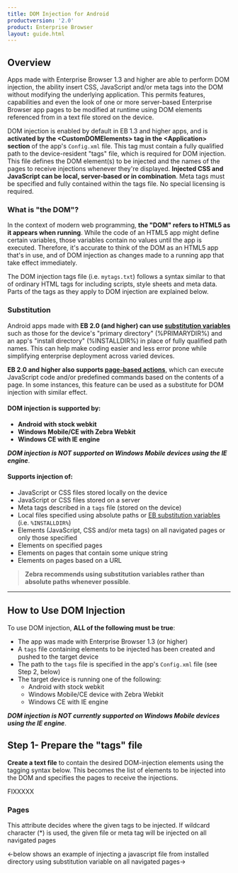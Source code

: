 ```yaml
---
title: DOM Injection for Android
productversion: '2.0'
product: Enterprise Browser
layout: guide.html
---
```

## Overview

Apps made with Enterprise Browser 1.3 and higher are able to perform DOM injection, the ability insert CSS, JavaScript and/or meta tags into the DOM without modifying the underlying application. This permits features, capabilities and even the look of one or more server-based Enterprise Browser app pages to be modified at runtime using DOM elements referenced from in a text file stored on the device. 

DOM injection is enabled by default in EB 1.3 and higher apps, and is **activated by the &lt;CustomDOMElements&gt; tag in the &lt;Application&gt; section** of the app's `Config.xml` file. This tag must contain a fully qualified path to the device-resident "tags" file, which is required for DOM injection. This file defines the DOM element(s) to be injected and the names of the pages to receive injections whenever they're displayed. **Injected CSS and JavaScript can be local, server-based or in combination**. Meta tags must be specified and fully contained within the tags file. No special licensing is required. 

### What is "the DOM"?
In the context of modern web programming, **the "DOM" refers to HTML5 as it appears when running**. While the code of an HTML5 app might define certain variables, those variables contain no values until the app is executed. Therefore, it's accurate to think of the DOM as an HTML5 app that's in use, and of DOM injection as changes made to a running app that take effect immediately. 

The DOM injection tags file (i.e. `mytags.txt`) follows a syntax similar to that of ordinary HTML tags for including scripts, style sheets and meta data. Parts of the tags as they apply to DOM injection are explained below.

### Substitution

Android apps made with **EB 2.0 (and higher) can use [substitution variables](../configreference/#substitutionvariables)** such as those for the device's "primary directory" (%PRIMARYDIR%) and an app's "install directory" (%INSTALLDIR%) in place of fully qualified path names. This can help make coding easier and less error prone while simplifying enterprise deployment across varied devices. 

**EB 2.0 and higher also supports [page-based actions](../pageactions)**, which can execute JavaScript code and/or predefined commands based on the contents of a page. In some instances, this feature can be used as a substitute for DOM injection with similar effect. 

#### DOM injection is supported by: 

* **Android with stock webkit**
* **Windows Mobile/CE with Zebra Webkit**
* **Windows CE with IE engine**

**_DOM injection is NOT supported on Windows Mobile devices using the IE engine_**. 

#### Supports injection of:

* JavaScript or CSS files stored locally on the device
* JavaScript or CSS files stored on a server 
* Meta tags described in a `tags` file (stored on the device)
* Local files specified using absolute paths or [EB substitution variables](../configreference/#substitutionvariables) (i.e. `%INSTALLDIR%`)
* Elements (JavaScript, CSS and/or meta tags) on all navigated pages or only those specified
* Elements on specified pages
* Elements on pages that contain some unique string
* Elements on pages based on a URL

> **Zebra recommends using substitution variables rather than absolute paths whenever possible**.

-----

## How to Use DOM Injection

To use DOM injection, **ALL of the following must be true**:

* The app was made with Enterprise Browser 1.3 (or higher)
* A `tags` file containing elements to be injected has been created and pushed to the target device
* The path to the `tags` file is specified in the app's `Config.xml` file (see Step 2, below)
* The target device is running one of the following: 
	* Android with stock webkit 
	* Windows Mobile/CE device with Zebra Webkit
	* Windows CE with IE engine

**_DOM injection is NOT currently supported on Windows Mobile devices using the IE engine_**. 

## Step 1- Prepare the "tags" file

**Create a text file** to contain the desired DOM-injection elements using the tagging syntax below. This becomes the list of elements to be injected into the DOM and specifies the pages to receive the injections. 


FIXXXXX

### Pages

This attribute decides where the given tags to be injected. If wildcard character (&#42;) is used, the given file or meta tag will be injected on all navigated pages

<-below shows an example of injecting a javascript file from installed directory using substitution variable on all navigated pages->
<script type='text/javascript' src='file://%INSTALLDIR%/enroll.js' pages='*' />
User can also mention specific relative url on which it can be injected (applicable only for server pages). In this case, files or meta tags will be injected only on those specific urls. Relative path here refers to the path component of a URL to the specific page (path to the page after domain name).

<-below shows an example of injecting a javascript file from installed directory using substitution variable on a specific page->
If the complete url to the page is
http://192.168.10.1:9999/mypages/page2.html 
then the tag inside the ‘tags’ file would be as follows
<script type='text/javascript' src='file://%INSTALLDIR%/enroll.js' pages='/mypages/page2.html' />
User can also mention multiple relative urls if needed. In such cases files or meta tags will be injected only to those pages. In such cases user should ensure that the pages should be separated by semi column (;)


<-below shows an example of injecting a javascript file from installed directory using substitution variable on multiple pages->
<script type='text/javascript' src='file://%INSTALLDIR%/enroll.js' pages='/mypages/page2.html; /mypages/page5.html ' />

### Pagecontent

This attribute is newly introduced in Enterprise Browser 2.0 version. It is used for injecting dom files on navigated pages where a specific string is present.
If user not willing to inject files or meta tags on specific pages and if he couldn’t find unique URI path to those pages, then Enterprise Browser team recommends the user to take advantage of this attribute.
Setting this attribute value will make Enterprise Browser to search for a specific string on the navigated pages before injecting the required files or meta tags. If Enterprise Browser finds the user given ‘pagecontent’ sting value on any navigated pages, it then inject the files or meta tags.

<-below example inject enroll.js file to the page which has a string ‘Enter your Group ID’ ->
<script type='text/javascript' src='file://%INSTALLDIR%/enroll.js' pagecontent='Enter your Group ID' pages='*' />
User responsibility includes finding a unique string on the pages to fill the ‘pagecontent’ attribute value
<-below example inject mystyle.css file to the page which has a string ‘'Enter your User Name ->

<link rel='stylesheet' type='text/css' href='file://%INSTALLDIR%/mystyle.css'  pagecontent='Enter your User Name' pages='*' />

User can also give a HTML element as given below

<script type='text/javascript' src='file://%INSTALLDIR%/previous.js' pagecontent='<input class="clr-button branded-highlight-bg branded-highlight-item" data-ats-id="Previous-button" name="Previous" onclick="" style="margin-right:5px;" type="button" value="Previous">' pages='*' />

Note: when giving big values ensure space and quotes are not creating any syntax error. In above example page content takes attribute value with single quote and user should ensure its value should not have single quote repeated. Enterprise Browser team recommends to use smaller unique values to avoid syntax error. No multiline values are supported.



In the samples below, notice a syntax similar to that of ordinary HTML tags for including scripts, style sheets and meta data. Parts of the tags as they apply to DOM injection are explained in further detail below. 

> **Zebra recommends using substitution variables rather than absolute paths whenever possible**.

#### Inject a JavaScript file on all pages using absolute path:

	<script type='text/javascript' src='file:///storage/emulated/0/Android/data/com.symbol.enterprisebrowser/mytest.js' pages='*'/>
<br>

#### Inject a CSS file on all pages using absolute path:

	<link rel='stylesheet' type='text/css' href='file:///storage/emulated/0/Android/data/com.symbol.enterprisebrowser/mystyle.css'  pages='*' />
<br>

#### Inject a JavaScript file from "installed" directory using substitution variable:

	<script type='text/javascript' src='file://%INSTALLDIR%/enroll.js' pages='*' />
<br>

#### Inject a CSS file from the root directory using substitution variable:
	<link rel='stylesheet' type='text/css' href='file://%PRIMARYDIR%/mystyle.css'  pages='*' />
<br>

#### Inject a JavaScript file from a server into all pages:
	<script type='text/javascript' src='http://192.168.10.1:8081/test.js' pages='*'/>
<br>

#### Inject a meta tag to refresh all pages every 30 seconds:

	<meta http-equiv="refresh" content="30" pages='*' />
<br>

#### Enable the scanner on all pages
	<meta HTTP-Equiv="scanner" Content="Enable" pages='*'/> 
<br>

Attributes of DOM Injection tags: 

**Note that the "pages" attribute specifies the file name of the page into which the element defined in the tag will be injected**. 

**The following rules apply**: 

* <u>**All tags in the "`tags`" file *must* contain the injection-specific "pages" attribute**</u>.
* The `.html` file extension is assumed; specify the extension only if different.
* For local files, actions work from the directory relative to the installation root; include qualified path or substitution variable (**recommended**) only if different. 
* For server-based CSS or JavaScript files, actions work relative to the app's start page; include qualified URL if different.
* Wildcard (&#42;) characters are accepted to inject all files in a relative or specified directory.
* **URLs are supported for server-based CSS and JavaScript files only**.
* All meta tag data must be contained completely within the `tags` file.
* If using server-based JavaScript, see JavaScript injection section (below) for dependency cautions.
* An optional **pagecontent attribute** can be used to add a page-specific string for triggering injection.

##### When tags are completed, **store the tags file on the device** and take note of the path. 

-----

### Step 2- Specify path to tags file in Config.xml

The tags file created in Step 1 must reside on the device. 

 * **Specify the path to the tags file** by adding a line like the one below in the `<Application>` section in the app's `Config.xml` file:  

		:::xml
		<Application>
		...
			<CustomDOMElements value="file://%INSTALLDIR%\rho\apps\app\mytags.txt"/>
		...
		</Application>


For information about how to configure the `Config.xml` file, see the [Config.xml Reference Guide](../configreference). **Note**: The &lt;CustomDOMElements&gt; tag cannot be configured using the [On-device Config Editor utility](../OndeviceConfig).  

> **The value inside the &lt;CustomDOMElements&gt; tag is empty by default. DOM injection cannot function unless a path to the tags file on the device is specified**. 

## JavaScript Injection
JavaScript can be injected either through file protocol or by using an absolute path, [substitution variable](../configreference/#substitutionvariables), or server path relative to the Enterprise Browser app's start page. Different rules apply to injection of local and server-based JavaScript, and might affect the app if dependencies exist between the JavaScript modules in use. 

####Inject Local JavaScript
When using the file protocol, the JavaScript file(s) must be resident on the target device, and have path(s) specified in the `src` attribute of the script tag using the `file://` designation. For example, the following lines will inject four JavaScript files into all pages of the app-relative directory:

	:::xml
	<script type='text/javascript' src='file://\Program Files\EnterpriseBrowser\rho\apps\app\elements.js' pages='*' /> 

	<script type='text/javascript' src='file://\Program Files\EnterpriseBrowser\rho\apps\app\jquery.js' pages='*' /> 

	<script type='text/javascript' src='file://\Program Files\EnterpriseBrowser\rho\apps\app\jquery-1.11.3.js' pages='*' />

	<script type='text/javascript' src='file://\Program Files\EnterpriseBrowser\rho\apps\app\test.js' pages='*' />  

**Notes**
* Local JavaScript files are injected consecutively in the order in which they are listed in the tags file.
* Each JavaScript file will be loaded completely before the next file is loaded. 
* DOM injections occur every time a page is loaded, **so changes to JavaScript files injected in this way can be put into effect simply by refreshing the relevant page**.

####Inject Server-based JavaScript
* Here, the same four JavaScript files are injected from a server: 

		:::xml
		<script type='text/javascript' src='http:\\192.168.1.1:8081\elements.js' pages='*' /> 
		<script type='text/javascript' src='http:\\192.168.1.1:8081\jquery.js' pages='*' /> 
		<script type='text/javascript' src='http:\\192.168.1.1:8081\jquery-1.11.3.js' pages='*' />
		<script type='text/javascript' src='http:\\192.168.1.1:8081\test.js' pages='*' />  

With server-based injection, Enterprise Browser will be commanding the engine to inject JavaScript to the DOM asynchronously, which might cause `jquery.js` to be loaded before `element.js`, for example. Therefore, **if JavaScript files are interdependent, additional steps might be required to avoid failure due to a dependency issue**. 

In another example, the tags file below is used to inject the `rhoapi-modules.js` and `test.js` files into the page `/dominjection/index.html`. 


		:::xml
		<script type="text/javascript" src="./rhoapi-modules.js" pages="/dominjection/index.html" />

		<script type="text/javascript" src="./test.js" pages="/dominjection/index.html" />

If an attribute contained in the rhoapi-modules file--for example the Rho namespace--is required by `test.js`, an error might occur if `test.js` is injected first. To guard against this, it might be useful for `test.js` to include some logic like the JavaScript below so that it waits until its dependent JavaScript (`rhoapi-modules.js`) is loaded.

Sample JavaScript to delay loading: 


		:::javascript
		(function() {
		   
		    // Poll for jQuery to come into existence
		    var checkReady = function(callback) {
		        if (window.Rho) {
		            callback(Rho);
		        }
		        else {
		            window.setTimeout(function() { checkReady(callback); }, 100); //check here
		        }
		    };
		    // Start polling...
		    checkReady(function(Rho) {
		      alert(Rho.Application.appName); //use rho api here
		    });
		})();

## Sample Tags File

In the sample `mytags.txt` file referenced below, notice a syntax similar to that of ordinary HTML tags for including scripts, style sheets and meta data. Parts of the tags as they apply to DOM injection are explained in the JavaScript comments and in further detail below. 

	:::xml
	<!--Sample tags file -->
	<!--FILENAME: 'mytags.txt' -->
	<!--DESC: 'tags' file for DOM Injection -->

	<!--JavaScript section-->

	<!--inject mytest.js into pages p1 and p2 only-->
	<script type='text/javascript' src='./mytest.js' pages='p1;p2'/>

	<!--inject mytest.js into all pages-->
	<script type='text/javascript' src='./mytest.js' pages='*'/>

	<!--inject a server-based JavaScript (into all pages)-->
	<script type='text/javascript' src='http://192.168.10.1:8081/test.js' pages='*'/>

	<!--inject a local JavaScript file (into p1 into p2)-->
	<script type='text/javascript' src='file://\programfiles\enterprisebrowser\rho\apps\app\test.js' pages='p1;p2'/>
	
	<!--MetaTags section-->

	<!--refresh pages p1 and p2 every 30 seconds-->
	<meta http-equiv="refresh" content="30" pages='p1;p2'/> 

	<!--refresh all pages every 30 seconds-->
	<meta http-equiv="refresh" content="30" pages='*'/>
	
	<!--enable the scanner on all pages-->
	<meta HTTP-Equiv="scanner" Content="Enable" pages='*'/>	
	
	<!--StyleSheets section-->

	<link rel="stylesheet" type="text/css" href="mystyle.css" pages='p1;p2'/>
	<link rel="stylesheet" type="text/css" href="mystyle.css" pages='*'/>
	<!--link rel="stylesheet" type="text/css" href="mystyle.css" pages='*'-->	
	<link rel="stylesheet" type="text/css" href="file://\programfiles\enterprisebrowser\rho\apps\app\mystyle.css" pages='p1;p2'>




